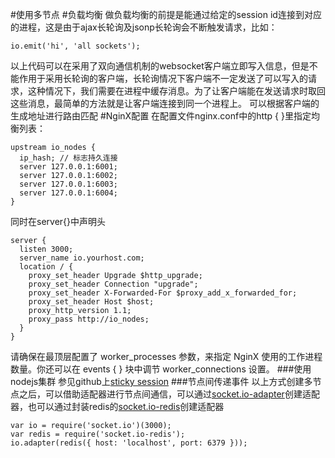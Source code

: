 #使用多节点
#负载均衡
做负载均衡的前提是能通过给定的session id连接到对应的进程，这是由于ajax长轮询及jsonp长轮询会不断触发请求，比如：
```
io.emit('hi', 'all sockets');
```
以上代码可以在采用了双向通信机制的websocket客户端立即写入信息，但是不能作用于采用长轮询的客户端，长轮询情况下客户端不一定发送了可以写入的请求，这种情况下，我们需要在进程中缓存消息。为了让客户端能在发送请求时取回这些消息，最简单的方法就是让客户端连接到同一个进程上。
可以根据客户端的生成地址进行路由匹配
#NginX配置
在配置文件nginx.conf中的http { }里指定均衡列表：
```
upstream io_nodes {
  ip_hash; // 标志持久连接
  server 127.0.0.1:6001;
  server 127.0.0.1:6002;
  server 127.0.0.1:6003;
  server 127.0.0.1:6004;
}
```
同时在server{}中声明头
```
server {
  listen 3000;
  server_name io.yourhost.com;
  location / {
    proxy_set_header Upgrade $http_upgrade;
    proxy_set_header Connection "upgrade";
    proxy_set_header X-Forwarded-For $proxy_add_x_forwarded_for;
    proxy_set_header Host $host;
    proxy_http_version 1.1;
    proxy_pass http://io_nodes;
  }
}
```
请确保在最顶层配置了 worker_processes 参数，来指定 NginX 使用的工作进程数量。你还可以在 events { } 块中调节 worker_connections 设置。
###使用nodejs集群
参见github上[sticky session](https://github.com/indutny/sticky-session)
###节点间传递事件
以上方式创建多节点之后，可以借助适配器进行节点间通信，可以通过[socket.io-adapter](https://github.com/socketio/socket.io-adapter)创建适配器，也可以通过封装redis的[socket.io-redis](https://github.com/socketio/socket.io-redis)创建适配器
```
var io = require('socket.io')(3000);
var redis = require('socket.io-redis');
io.adapter(redis({ host: 'localhost', port: 6379 }));
```
